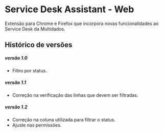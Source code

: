 # Service Desk Assistant - Web
Extensão para Chrome e Firefox que incorpora novas funcionalidades ao Service Desk da Multidados.

## Histórico de versões

##### versão 1.0

* Filtro por status.

##### versão 1.1

* Correção na verificação das linhas que devem ser filtradas.

##### versão 1.2

* Correção na coluna utilizada para filtrar o status.
* Ajuste nas permissões.
